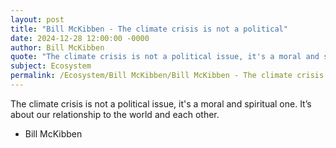 ```yaml
---
layout: post
title: "Bill McKibben - The climate crisis is not a political"
date: 2024-12-28 12:00:00 -0000
author: Bill McKibben
quote: "The climate crisis is not a political issue, it's a moral and spiritual one. It’s about our relationship to the world and each other."
subject: Ecosystem
permalink: /Ecosystem/Bill McKibben/Bill McKibben - The climate crisis is not a political
---
```


The climate crisis is not a political issue, it's a moral and spiritual one. It’s about our relationship to the world and each other.

- Bill McKibben
